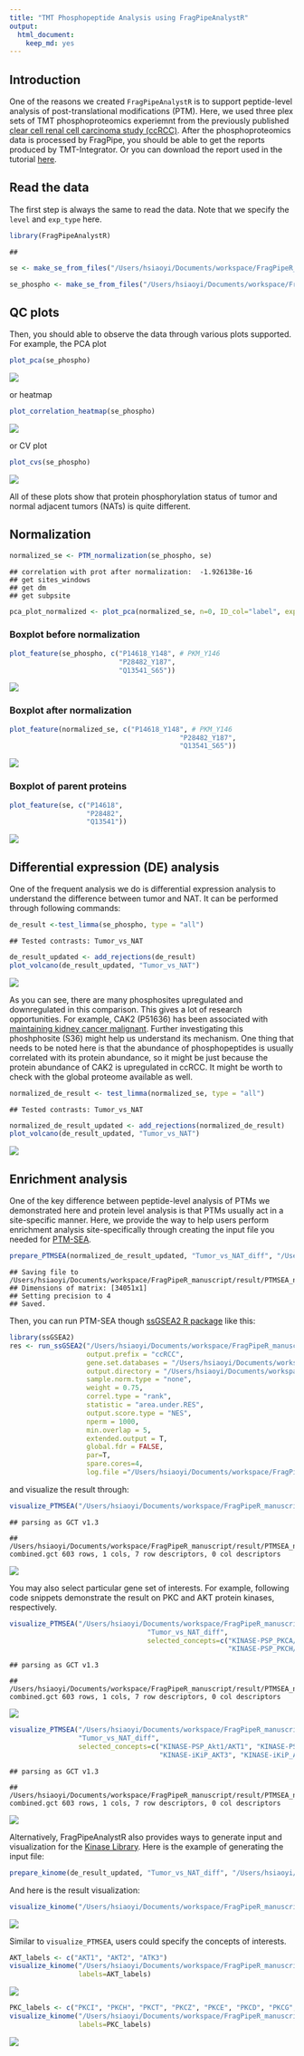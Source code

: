 ```yaml
---
title: "TMT Phosphopeptide Analysis using FragPipeAnalystR"
output:
  html_document:
    keep_md: yes
---
```


## Introduction
One of the reasons we created `FragPipeAnalystR` is to support peptide-level analysis of post-translational modifications (PTM). Here, we used three plex sets of TMT phosphoproteomics experiemnt from the previously published [clear cell renal cell carcinoma study (ccRCC)](https://www.sciencedirect.com/science/article/pii/S0092867419311237?via%3Dihub). After the phosphoproteomics data is processed by FragPipe, you should be able to get the reports produced by TMT-Integrator. Or you can download the report used in the tutorial [here](https://drive.google.com/drive/u/2/folders/1x8DCxGKdsZQmYGsv3vSWfj1IYRPzykmT).

## Read the data

The first step is always the same to read the data. Note that we specify the `level` and `exp_type` here.


``` r
library(FragPipeAnalystR)
```

```
## 
```

``` r
se <- make_se_from_files("/Users/hsiaoyi/Documents/workspace/FragPipeR_manuscript/data/TMT_4plex/ratio_protein_MD.tsv", "/Users/hsiaoyi/Documents/workspace/FragPipeR_manuscript/data/TMT_4plex/experiment_annotation_clean.tsv", level="protein", type = "TMT")
```


``` r
se_phospho <- make_se_from_files("/Users/hsiaoyi/Documents/workspace/FragPipeR_manuscript/data/TMT_phospho_4plex/ratio_single-site_MD.tsv", "/Users/hsiaoyi/Documents/workspace/FragPipeR_manuscript/data/TMT_4plex/experiment_annotation_clean.tsv", level="site", type = "TMT", exp_type="phospho")
```

## QC plots

Then, you should able to observe the data through various plots supported. For example, the PCA plot 

``` r
plot_pca(se_phospho)
```

![](phospho_TMT_tutorial_files/figure-html/unnamed-chunk-3-1.png)<!-- -->

or heatmap

``` r
plot_correlation_heatmap(se_phospho)
```

![](phospho_TMT_tutorial_files/figure-html/unnamed-chunk-4-1.png)<!-- -->

or CV plot

``` r
plot_cvs(se_phospho)
```

![](phospho_TMT_tutorial_files/figure-html/unnamed-chunk-5-1.png)<!-- -->

All of these plots show that protein phosphorylation status of tumor and normal adjacent tumors (NATs) is quite different.

## Normalization

``` r
normalized_se <- PTM_normalization(se_phospho, se)
```

```
## correlation with prot after normalization:  -1.926138e-16 
## get sites_windows 
## get dm 
## get subpsite
```

``` r
pca_plot_normalized <- plot_pca(normalized_se, n=0, ID_col="label", exp="TMT", interactive = F)
```

### Boxplot before normalization

``` r
plot_feature(se_phospho, c("P14618_Y148", # PKM_Y146
                           "P28482_Y187",
                           "Q13541_S65"))
```

![](phospho_TMT_tutorial_files/figure-html/unnamed-chunk-7-1.png)<!-- -->

### Boxplot after normalization

``` r
plot_feature(normalized_se, c("P14618_Y148", # PKM_Y146
                                          "P28482_Y187",
                                          "Q13541_S65"))
```

![](phospho_TMT_tutorial_files/figure-html/unnamed-chunk-8-1.png)<!-- -->

### Boxplot of parent proteins

``` r
plot_feature(se, c("P14618",
                   "P28482",
                   "Q13541"))
```

![](phospho_TMT_tutorial_files/figure-html/unnamed-chunk-9-1.png)<!-- -->


## Differential expression (DE) analysis

One of the frequent analysis we do is differential expression analysis to understand the difference between tumor and NAT. It can be performed through following commands:


``` r
de_result <-test_limma(se_phospho, type = "all")
```

```
## Tested contrasts: Tumor_vs_NAT
```

``` r
de_result_updated <- add_rejections(de_result)
plot_volcano(de_result_updated, "Tumor_vs_NAT")
```

![](phospho_TMT_tutorial_files/figure-html/unnamed-chunk-10-1.png)<!-- -->

As you can see, there are many phosphosites upregulated and downregulated in this comparison. This gives a lot of research opportunities. For example, CAK2 (P51636) has been associated with [maintaining kidney cancer malignant](https://pubmed.ncbi.nlm.nih.gov/30288056/). Further investigating this phoshphosite (S36) might help us understand its mechanism. One thing that needs to be noted here is that the abundance of phosphopeptides is usually correlated with its protein abundance, so it might be just because the protein abundance of CAK2 is upregulated in ccRCC. It might be worth to check with the global proteome available as well. 


``` r
normalized_de_result <- test_limma(normalized_se, type = "all")
```

```
## Tested contrasts: Tumor_vs_NAT
```

``` r
normalized_de_result_updated <- add_rejections(normalized_de_result)
plot_volcano(de_result_updated, "Tumor_vs_NAT")
```

![](phospho_TMT_tutorial_files/figure-html/unnamed-chunk-11-1.png)<!-- -->

## Enrichment analysis
One of the key difference between peptide-level analysis of PTMs we demonstrated here and protein level analysis is that PTMs usually act in a site-specific manner. Here, we provide the way to help users perform enrichment analysis site-specifically through creating the input file you needed for [PTM-SEA](https://doi.org/10.1074/mcp.tir118.000943).

``` r
prepare_PTMSEA(normalized_de_result_updated, "Tumor_vs_NAT_diff", "/Users/hsiaoyi/Documents/workspace/FragPipeR_manuscript/result/PTMSEA_new/result.gct")
```

```
## Saving file to  /Users/hsiaoyi/Documents/workspace/FragPipeR_manuscript/result/PTMSEA_new/result.gct 
## Dimensions of matrix: [34051x1]
## Setting precision to 4
## Saved.
```

Then, you can run PTM-SEA though [ssGSEA2 R package](https://github.com/nicolerg/ssGSEA2) like this:

``` r
library(ssGSEA2)
res <- run_ssGSEA2("/Users/hsiaoyi/Documents/workspace/FragPipeR_manuscript/result/PTMSEA_new/result.gct",
                   output.prefix = "ccRCC",
                   gene.set.databases = "/Users/hsiaoyi/Documents/workspace/FragPipeR_manuscript/db_ptm.sig.db.all.v2.0.0/ptm.sig.db.all.flanking.human.v2.0.0.gmt",
                   output.directory = "/Users/hsiaoyi/Documents/workspace/FragPipeR_manuscript/result/PTMSEA_new/result",
                   sample.norm.type = "none", 
                   weight = 0.75, 
                   correl.type = "rank", 
                   statistic = "area.under.RES",
                   output.score.type = "NES", 
                   nperm = 1000, 
                   min.overlap = 5, 
                   extended.output = T,
                   global.fdr = FALSE,
                   par=T,
                   spare.cores=4,
                   log.file ="/Users/hsiaoyi/Documents/workspace/FragPipeR_manuscript/result/PTMSEA_new/ccRCC_PTMSEA.log")
```

and visualize the result through:


``` r
visualize_PTMSEA("/Users/hsiaoyi/Documents/workspace/FragPipeR_manuscript/result/PTMSEA_new/result/ccRCC-combined.gct", "Tumor_vs_NAT_diff")
```

```
## parsing as GCT v1.3
```

```
## /Users/hsiaoyi/Documents/workspace/FragPipeR_manuscript/result/PTMSEA_new/result/ccRCC-combined.gct 603 rows, 1 cols, 7 row descriptors, 0 col descriptors
```

![](phospho_TMT_tutorial_files/figure-html/unnamed-chunk-14-1.png)<!-- -->

You may also select particular gene set of interests. For example, following code snippets demonstrate the result on PKC and AKT protein kinases, respectively.


``` r
visualize_PTMSEA("/Users/hsiaoyi/Documents/workspace/FragPipeR_manuscript/result/PTMSEA_new/result/ccRCC-combined.gct",
                                  "Tumor_vs_NAT_diff",
                                  selected_concepts=c("KINASE-PSP_PKCA/PRKCA", "KINASE-PSP_PKCB/PRKCB", "KINASE-PSP_PKCG/PRKCG", "KINASE-PSP_PKCB_iso2/PRKCB", "KINASE-PSP_PKCD/PRKCD", "KINASE-PSP_PKCI/PRKCI", "KINASE-PSP_PKCT/PRKCQ",
                                                      "KINASE-PSP_PKCH/PRKCH", "KINASE-PSP_PKCE/PRKCE", "KINASE-PSP_PKCZ/PRKCZ"))
```

```
## parsing as GCT v1.3
```

```
## /Users/hsiaoyi/Documents/workspace/FragPipeR_manuscript/result/PTMSEA_new/result/ccRCC-combined.gct 603 rows, 1 cols, 7 row descriptors, 0 col descriptors
```

![](phospho_TMT_tutorial_files/figure-html/unnamed-chunk-15-1.png)<!-- -->


``` r
visualize_PTMSEA("/Users/hsiaoyi/Documents/workspace/FragPipeR_manuscript/result/PTMSEA_new/result/ccRCC-combined.gct",
                 "Tumor_vs_NAT_diff",
                 selected_concepts=c("KINASE-PSP_Akt1/AKT1", "KINASE-PSP_Akt3/AKT3", "KINASE-PSP_Akt2/AKT2",
                                     "KINASE-iKiP_AKT3", "KINASE-iKiP_AKT2", "PATH-WP_PI3K-Akt_signaling_pathway", "KINASE-iKiP_AKT1"))
```

```
## parsing as GCT v1.3
```

```
## /Users/hsiaoyi/Documents/workspace/FragPipeR_manuscript/result/PTMSEA_new/result/ccRCC-combined.gct 603 rows, 1 cols, 7 row descriptors, 0 col descriptors
```

![](phospho_TMT_tutorial_files/figure-html/unnamed-chunk-16-1.png)<!-- -->
                                                      
Alternatively, FragPipeAnalystR also provides ways to generate input and visualization for the [Kinase Library](https://kinase-library.phosphosite.org/). Here is the example of generating the input file:


``` r
prepare_kinome(de_result_updated, "Tumor_vs_NAT_diff", "/Users/hsiaoyi/Documents/workspace/FragPipeR_manuscript/result/kinome_new/kinome_input_asterisk.tsv")
```


And here is the result visualization:

``` r
visualize_kinome("/Users/hsiaoyi/Documents/workspace/FragPipeR_manuscript/result/kinome_result/enrichment-analysis-result-table.txt")
```

![](phospho_TMT_tutorial_files/figure-html/unnamed-chunk-18-1.png)<!-- -->

Similar to `visualize_PTMSEA`, users could specify the concepts of interests.


``` r
AKT_labels <- c("AKT1", "AKT2", "ATK3")
visualize_kinome("/Users/hsiaoyi/Documents/workspace/FragPipeR_manuscript/result/kinome_result/enrichment-analysis-result-table.txt",
                 labels=AKT_labels)
```

![](phospho_TMT_tutorial_files/figure-html/unnamed-chunk-19-1.png)<!-- -->


``` r
PKC_labels <- c("PKCI", "PKCH", "PKCT", "PKCZ", "PKCE", "PKCD", "PKCG", "PKCA", "PKCB")
visualize_kinome("/Users/hsiaoyi/Documents/workspace/FragPipeR_manuscript/result/kinome_result/enrichment-analysis-result-table.txt",
                 labels=PKC_labels)
```

![](phospho_TMT_tutorial_files/figure-html/unnamed-chunk-20-1.png)<!-- -->




